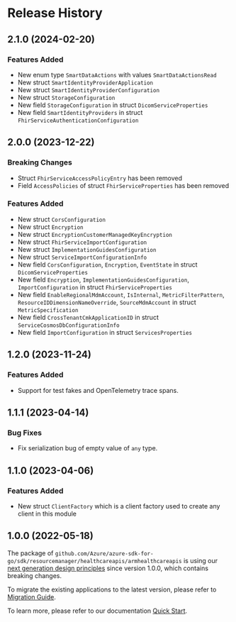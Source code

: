 # Release History

## 2.1.0 (2024-02-20)
### Features Added

- New enum type `SmartDataActions` with values `SmartDataActionsRead`
- New struct `SmartIdentityProviderApplication`
- New struct `SmartIdentityProviderConfiguration`
- New struct `StorageConfiguration`
- New field `StorageConfiguration` in struct `DicomServiceProperties`
- New field `SmartIdentityProviders` in struct `FhirServiceAuthenticationConfiguration`


## 2.0.0 (2023-12-22)
### Breaking Changes

- Struct `FhirServiceAccessPolicyEntry` has been removed
- Field `AccessPolicies` of struct `FhirServiceProperties` has been removed

### Features Added

- New struct `CorsConfiguration`
- New struct `Encryption`
- New struct `EncryptionCustomerManagedKeyEncryption`
- New struct `FhirServiceImportConfiguration`
- New struct `ImplementationGuidesConfiguration`
- New struct `ServiceImportConfigurationInfo`
- New field `CorsConfiguration`, `Encryption`, `EventState` in struct `DicomServiceProperties`
- New field `Encryption`, `ImplementationGuidesConfiguration`, `ImportConfiguration` in struct `FhirServiceProperties`
- New field `EnableRegionalMdmAccount`, `IsInternal`, `MetricFilterPattern`, `ResourceIDDimensionNameOverride`, `SourceMdmAccount` in struct `MetricSpecification`
- New field `CrossTenantCmkApplicationID` in struct `ServiceCosmosDbConfigurationInfo`
- New field `ImportConfiguration` in struct `ServicesProperties`


## 1.2.0 (2023-11-24)
### Features Added

- Support for test fakes and OpenTelemetry trace spans.


## 1.1.1 (2023-04-14)
### Bug Fixes

- Fix serialization bug of empty value of `any` type.


## 1.1.0 (2023-04-06)
### Features Added

- New struct `ClientFactory` which is a client factory used to create any client in this module


## 1.0.0 (2022-05-18)

The package of `github.com/Azure/azure-sdk-for-go/sdk/resourcemanager/healthcareapis/armhealthcareapis` is using our [next generation design principles](https://azure.github.io/azure-sdk/general_introduction.html) since version 1.0.0, which contains breaking changes.

To migrate the existing applications to the latest version, please refer to [Migration Guide](https://aka.ms/azsdk/go/mgmt/migration).

To learn more, please refer to our documentation [Quick Start](https://aka.ms/azsdk/go/mgmt).